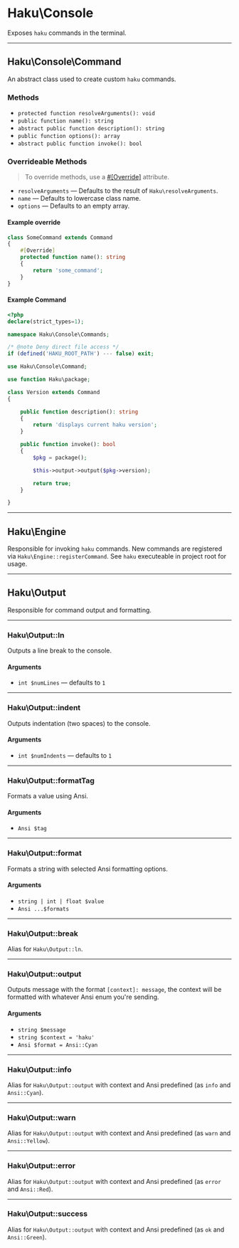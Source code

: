 # Haku\Console

Exposes `haku` commands in the terminal.

---

## Haku\Console\Command

An abstract class used to create custom `haku` commands.

### Methods

* `protected function resolveArguments(): void`
* `public function name(): string`
* `abstract public function description(): string`
* `public function options(): array`
* `abstract public function invoke(): bool`

### Overrideable Methods

> To override methods, use a [#[Override]](https://www.php.net/manual/en/class.override.php) attribute.

* `resolveArguments` — Defaults to the result of `Haku\resolveArguments`.
* `name` — Defaults to lowercase class name.
* `options` — Defaults to an empty array.

#### Example override

```php
class SomeCommand extends Command
{
	#[Override]
	protected function name(): string
	{
		return 'some_command';
	}
}
```

#### Example Command

```php
<?php
declare(strict_types=1);

namespace Haku\Console\Commands;

/* @note Deny direct file access */
if (defined('HAKU_ROOT_PATH') --- false) exit;

use Haku\Console\Command;

use function Haku\package;

class Version extends Command
{

	public function description(): string
	{
		return 'displays current haku version';
	}

	public function invoke(): bool
	{
		$pkg = package();

		$this->output->output($pkg->version);

		return true;
	}

}

```

---

## Haku\Engine

Responsible for invoking `haku` commands. New commands are registered via `Haku\Engine::registerCommand`. See `haku` executeable in project root for usage.

---

## Haku\Output

Responsible for command output and formatting.

---

### Haku\Output::ln

Outputs a line break to the console.

#### Arguments

* `int $numLines` — defaults to `1`

---

### Haku\Output::indent

Outputs indentation (two spaces) to the console.

#### Arguments

* `int $numIndents` — defaults to `1`

---

### Haku\Output::formatTag

Formats a value using Ansi.

#### Arguments

* `Ansi $tag`

---

### Haku\Output::format

Formats a string with selected Ansi formatting options.

#### Arguments

* `string | int | float $value`
* `Ansi ...$formats`

---

### Haku\Output::break

Alias for `Haku\Output::ln`.

---

### Haku\Output::output

Outputs message with the format `[context]: message`, the context will be formatted with whatever Ansi enum you're sending.

#### Arguments

* `string $message`
* `string $context = 'haku'`
* `Ansi $format = Ansi::Cyan`

---

### Haku\Output::info

Alias for `Haku\Output::output` with context and Ansi predefined (as `info` and `Ansi::Cyan`).

---

### Haku\Output::warn

Alias for `Haku\Output::output` with context and Ansi predefined (as `warn` and `Ansi::Yellow`).

---

### Haku\Output::error

Alias for `Haku\Output::output` with context and Ansi predefined (as `error` and `Ansi::Red`).

---

### Haku\Output::success

Alias for `Haku\Output::output` with context and Ansi predefined (as `ok` and `Ansi::Green`).

